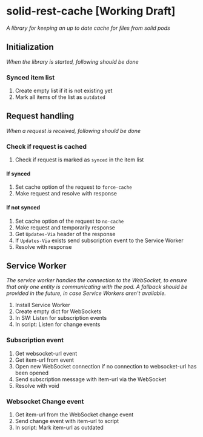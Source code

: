 # solid-rest-cache [Working Draft]
*A library for keeping an up to date cache for files from solid pods*

## Initialization
*When the library is started, following should be done*

### Synced item list
1. Create empty list if it is not existing yet
2. Mark all items of the list as `outdated`

## Request handling
*When a request is received, following should be done*

### Check if request is cached
1. Check if request is marked as `synced` in the item list

#### If synced
1. Set cache option of the request to `force-cache`
2. Make request and resolve with response

#### If not synced
1. Set cache option of the request to `no-cache`
2. Make request and temporarily response
3. Get `Updates-Via` header of the response
4. If `Updates-Via` exists send subscription event to the Service Worker
5. Resolve with response

## Service Worker
*The service worker handles the connection to the WebSocket, to ensure that only one entity is communicating with the pod.*
*A fallback should be provided in the future, in case Service Workers aren't available.*
1. Install Service Worker
2. Create empty dict for WebSockets
2. In SW: Listen for subscription events
3. In script: Listen for change events

### Subscription event
1. Get websocket-url event
2. Get item-url from event
3. Open new WebSocket connection if no connection to websocket-url has been opened
4. Send subscription message with item-url via the WebSocket
5. Resolve with void

### Websocket Change event
1. Get item-url from the WebSocket change event
2. Send change event with item-url to script
3. In script: Mark item-url as outdated